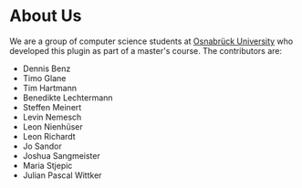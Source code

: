 # About Us

We are a group of computer science students at [Osnabrück University](https://www.uni-osnabrueck.de/en/home/) who developed this plugin as part of a master's course. The contributors are:

- Dennis Benz
- Timo Glane
- Tim Hartmann
- Benedikte Lechtermann
- Steffen Meinert
- Levin Nemesch
- Leon Nienhüser
- Leon Richardt
- Jo Sandor
- Joshua Sangmeister
- Maria Stjepic
- Julian Pascal Wittker